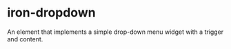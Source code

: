 iron-dropdown
=============

An element that implements a simple drop-down menu widget with a trigger and content.
